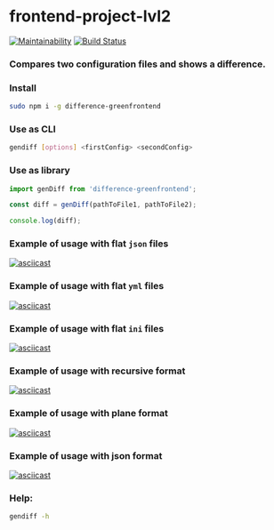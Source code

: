 # frontend-project-lvl2

[![Maintainability](https://api.codeclimate.com/v1/badges/cc3a719f829516de1bc5/maintainability)](https://codeclimate.com/github/greenfrontend/frontend-project-lvl2/maintainability)
[![Build Status](https://travis-ci.org/greenfrontend/frontend-project-lvl2.svg?branch=master)](https://travis-ci.org/greenfrontend/frontend-project-lvl2)

### Compares two configuration files and shows a difference.

### Install

```bash
sudo npm i -g difference-greenfrontend
```

### Use as CLI

```bash
gendiff [options] <firstConfig> <secondConfig>
```

### Use as library

```javascript
import genDiff from 'difference-greenfrontend';

const diff = genDiff(pathToFile1, pathToFile2);

console.log(diff);
```

### Example of usage with flat `json` files
[![asciicast](https://asciinema.org/a/Or3PEVZpX4hZygBYvDAl8LTL3.svg)](https://asciinema.org/a/Or3PEVZpX4hZygBYvDAl8LTL3)

### Example of usage with flat `yml` files
[![asciicast](https://asciinema.org/a/c8QWfzSsUgrVIPUB43BKNJjit.svg)](https://asciinema.org/a/c8QWfzSsUgrVIPUB43BKNJjit)

### Example of usage with flat `ini` files
[![asciicast](https://asciinema.org/a/JhgwBFeHTvHmoYcCjkD64p93m.svg)](https://asciinema.org/a/JhgwBFeHTvHmoYcCjkD64p93m)

### Example of usage with recursive format
[![asciicast](https://asciinema.org/a/ORozt8XjL0HPtTLOM2gS7W42T.svg)](https://asciinema.org/a/ORozt8XjL0HPtTLOM2gS7W42T)

### Example of usage with plane format
[![asciicast](https://asciinema.org/a/LcMyBN8KxEqPgo7RB3FO319U9.svg)](https://asciinema.org/a/LcMyBN8KxEqPgo7RB3FO319U9)

### Example of usage with json format
[![asciicast](https://asciinema.org/a/H6ruPIRR0yD5i2dAYzygAoXXE.svg)](https://asciinema.org/a/H6ruPIRR0yD5i2dAYzygAoXXE)

### Help:

```bash
gendiff -h
```

